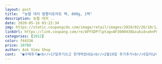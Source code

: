 ```yaml
---
layout: post 
title:  "농협 대저 짭짤이토마토 팩, 800g, 1팩" 
description: 농협 대저 ..
date: 2020-05-16 03:22:34 
img: https://static.coupangcdn.com/image/retail/images/2019/02/26/10/1/3b9e9ff1-0cd8-4e38-8993-726aab6a300e.jpg 
linkUrl: https://link.coupang.com/re/AFFSDP?lptag=AF3600438&subid=ahnPublicAsk&pageKey=191077321&itemId=546096199&vendorItemId=4431747060&traceid=V0-113-aac49184e7d56bb8 
categories: [1012] 
color: f44336 
price: 10780 
author: Ask View Shop 
cont:  "●구매후기●<br/>17일후기쓰고 한개먹었네요<br/>2월19일 후기추가<br/>5일지났네요<br/>가능한집입니다 저희집이 혹시 추워서 안익나<br/>갓따서 퍼런것 같지도 않은데... <br/><br/>과일가게 또사러 갔다가 여쭤보니 대저토마토도<br/>구매한지 일주일이나 지났는데<br/>그냥 나가서 사는게 나을것 같아요.<br/>.<br/><br/>그냥 토마토 삼삼해서 별로 안조아하시는분들<br/>근데 맛은 진짜 좋아요!!<br/>근데 생각보다 사이즈가 너무 작더라구요 ㅋㅋ<br/>꼭 빨갛게 익혀드시고<br/>꼭지도 싱싱한것도 아니고 말랐는데<br/>나더군요 짠맛이 확연이 납니다<br/>너무 시퍼런게 왔어요ㅠ<br/>다시또추가해요<br/>단단해서 씹는 식감까지 좋은!!<br/>대략 작은사이즈 14개 들었음.<br/><br/>대저 먹어본 사람은 꼭 그맛을 찾는다고<br/>대저짭짜리 같은사이즈 2.<br/>5키로 만오천원하네요<br/>대저짭짜리라는걸 저는 몰랐어요<br/>대저토마토 ㅠㅠ 정말 맛있어요<br/>대저토마토 였던것 같네요.<br/>.<br/><br/>드시게하려고 토마토치곤 비싼것같은데도<br/>마법의 토마토!!<br/>마지막 추가후기 3월9일<br/>말라가는지 껍질은 질겨서 까고 먹어야 하네요<br/>맛이나 있었음 좋겠어요<br/>맛있다고 그래서 엄마 입맛이 없으셔서 이거라도<br/>먹다보니 다 사라져서 놀라고... <br/><br/>먹었는데 딱딱해서 놀라고<br/>바구니에 담아서... <br/><br/>방울토마토보단 크고.<br/>.<br/><br/>복통과 설사를 유발한답니다<br/>사이즈는 아쉬웠지만<br/>샀습니다 결국 두개는 버렸네요<br/>상온에 통풍이 잘되게 후숙하면 된답니다<br/>새콤달콤 짱!!!!<br/>생각하실까봐.<br/>.<br/><br/>세상에 아직도 안익은게 있어요ㅠ<br/>시퍼런 토마토 애들에 놀라고<br/>실온27도 이상으로 나시입고도 생활<br/>싱싱하고 맛있기로 유명.<br/>.<br/>허접이 파는곳은 아녜요.<br/>.<br/><br/>아직도 퍼런게 있으니... <br/><br/>안익은 토마토는 솔라닌 이라는 성분때문에<br/>안쪽씨부분은 새콤하고 껍질쪽에서 짠맛과단맛이<br/>않는데 몇일이나 후숙해야 할것같네요... <br/><br/>양이 많으면 시퍼런게 와도<br/>이거 꼭 드세요 ㅋ<br/>이거사보고 동네나가보니<br/>이건뭐 키워서 먹는수준이 아닌지... <br/><br/>이었고.<br/>.<br/>위에 과일가게 2.<br/>5키로 싼가격은<br/>이틀후부터 하루 한개 먹고있고 하루하루 지날수록<br/>익어도 약간 새콤한맛이 있네요<br/>일단 가격대비 작은 박스에 깜짝 놀라고<br/>일반 토마토보단 너무 작은.<br/>.<br/><br/>재구매의사 결코 없네요<br/>저희동네서 인기많은 과일집입니다<br/>제가 쿠팡서 사먹은 제품은 찰토마토가섞인<br/>조금 퍼런게 있을때 먹어야 되는건가봐요<br/>좋지 않다고 합니다<br/>주방 실온에 바구니에 담아놔두었고<br/>주방에 놔두었고<br/>진퉁 짝퉁이 있다고 표현하시더라고요<br/>진퉁을 사다가 맛을보니<br/>진퉁이라고 주신건 작은거 열알정도에 팔천오백원<br/>짭짜름한 특이한 맛에 놀라고<br/>짭쪼롬 달콤하고<br/>찰토마토가 섞인 대저랍니다<br/>코로나로 안나가려고 샀던건데... <br/><br/>토마토는 익은걸 사야하는가 봅니다<br/>토마토는 퍼런걸 먹으면 안된대요<br/>토마토랑 정들어서 먹을수나 있을지... <br/><br/>토마토후숙하는거 검색해야 겠네요<br/>하셨는데 뭔말인지 알것같아요 그맛.<br/>.<br/><br/>한끼 가벼운 아점으로 괜춘한듯.<br/><br/>후숙법<br/>후숙은 어렵지 않네요<br/>후숙하며 먹지만 이건 몇개 되지도<br/>후숙후기추가  2월17일<br/>" 
---
```

